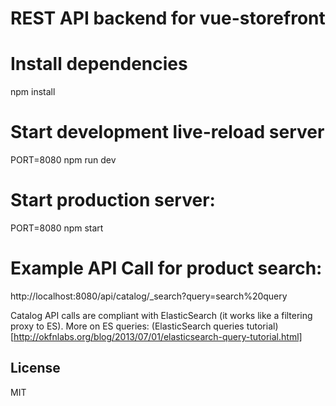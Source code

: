 REST API backend for vue-storefront
===================================

# Install dependencies
npm install

# Start development live-reload server
PORT=8080 npm run dev

# Start production server:
PORT=8080 npm start

# Example API Call for product search:
http://localhost:8080/api/catalog/_search?query=search%20query

Catalog API calls are compliant with ElasticSearch (it works like a filtering proxy to ES). More on ES queries: (ElasticSearch queries tutorial)[http://okfnlabs.org/blog/2013/07/01/elasticsearch-query-tutorial.html]

License
-------

MIT
